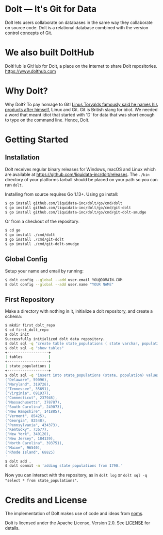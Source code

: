 # Dolt &mdash; It's Git for Data

Dolt lets users collaborate on databases in the same way they collaborate on
source code. Dolt is a relational database combined with the version control
concepts of Git.

# We also built DoltHub

DoltHub is GitHub for Dolt, a place on the internet to share Dolt repositories. https://www.dolthub.com

# Why Dolt?

Why Dolt? To pay homage to Git! [Linus Torvalds famously said he names his products after himself](https://en.wikipedia.org/wiki/Git#Naming), Linux and Git. Git is British slang for idiot. We needed a word that meant idiot that started with 'D' for data that was short enough to type on the command line. Hence, Dolt.

# Getting Started

## Installation

Dolt receives regular binary releases for Windows, macOS and Linux which are
available at https://github.com/liquidata-inc/dolt/releases. The `./bin`
directory of your platforms tarball should be placed on your path so you can
run `dolt`.

Installing from source requires Go 1.13+. Using go install:

```sh
$ go install github.com/liquidata-inc/dolt/go/cmd/dolt
$ go install github.com/liquidata-inc/dolt/go/cmd/git-dolt
$ go install github.com/liquidata-inc/dolt/go/cmd/git-dolt-smudge
```

Or from a checkout of the repository:

```sh
$ cd go
$ go install ./cmd/dolt
$ go install ./cmd/git-dolt
$ go install ./cmd/git-dolt-smudge
```

## Global Config

Setup your name and email by running:

```sh
$ dolt config --global --add user.email YOU@DOMAIN.COM
$ dolt config --global --add user.name "YOUR NAME"
```
 
## First Repository

Make a directory with nothing in it, initialize a dolt repository, and create a
schema:

```sh
$ mkdir first_dolt_repo
$ cd first_dolt_repo
$ dolt init
Successfully initialized dolt data repository.
$ dolt sql -q "create table state_populations ( state varchar, population int, primary key (state) )"
$ dolt sql -q "show tables"
+-------------------+
| tables            |
+-------------------+
| state_populations |
+-------------------+
$ dolt sql -q 'insert into state_populations (state, population) values
("Delaware", 59096),
("Maryland", 319728),
("Tennessee", 35691),
("Virginia", 691937),
("Connecticut", 237946),
("Massachusetts", 378787),
("South Carolina", 249073),
("New Hampshire", 141885),
("Vermont", 85425),
("Georgia", 82548),
("Pennsylvania", 434373),
("Kentucky", 73677),
("New York", 340120),
("New Jersey", 184139),
("North Carolina", 393751),
("Maine", 96540),
("Rhode Island", 68825)
'
$ dolt add .
$ dolt commit -m 'adding state populations from 1790.'
```

Now you can interact with the repository, as in `dolt log` or `dolt sql -q
"select * from state_populations"`.

# Credits and License

The implementation of Dolt makes use of code and ideas from
[noms](https://github.com/attic-labs/noms).

Dolt is licensed under the Apache License, Version 2.0. See
[LICENSE](https://github.com/liquidata-inc/dolt/blob/master/LICENSE) for
details.
